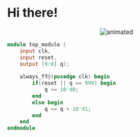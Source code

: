 # Hi there!

<p align="center">
  <img src="https://64.media.tumblr.com/e1b3e9193163209d82b4bdbdc7dec2c2/tumblr_oloo8iEntd1uce9bao2_r1_540.gif" alt="animated" />
</p>

```verilog
module top_module (
    input clk,
    input reset,
    output [9:0] q);
	
    always_ff@(posedge clk) begin
        if(reset || q == 999) begin
            q <= 10'd0;
        end
        else begin
            q <= q + 10'd1;
        end
    end
endmodule
```
